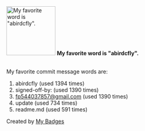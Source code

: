 <img src="https://github.com/my-badges/my-badges/blob/master/src/all-badges/favorite-word/favorite-word.png?raw=true" alt="My favorite word is &quot;abirdcfly&quot;." title="My favorite word is &quot;abirdcfly&quot;." width="128">
<strong>My favorite word is &quot;abirdcfly&quot;.</strong>
<br><br>

My favorite commit message words are:

1. abirdcfly (used 1394 times)
2. signed-off-by: (used 1390 times)
3. <fp544037857@gmail.com> (used 1390 times)
4. update (used 734 times)
5. readme.md (used 591 times)


Created by <a href="https://github.com/my-badges/my-badges">My Badges</a>
